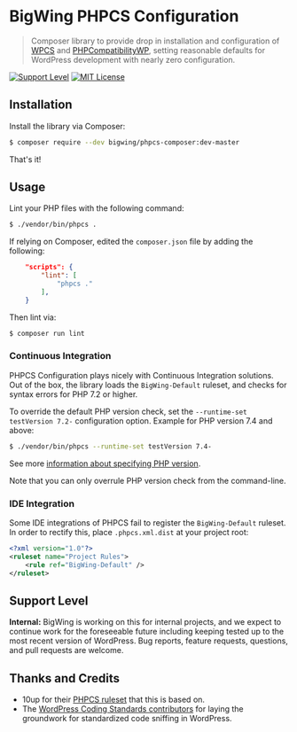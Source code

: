 # BigWing PHPCS Configuration

> Composer library to provide drop in installation and configuration of [WPCS](https://github.com/WordPress-Coding-Standards/WordPress-Coding-Standards) and [PHPCompatibilityWP](https://github.com/PHPCompatibility/PHPCompatibilityWP), setting reasonable defaults for WordPress development with nearly zero configuration.

[![Support Level](https://img.shields.io/badge/support-internal-blue.svg)](#support-level) [![MIT License](https://img.shields.io/github/license/bigwing/phpcs-composer.svg)](https://github.com/bigwing/phpcs-composer/blob/master/LICENSE)

## Installation

Install the library via Composer:

```bash
$ composer require --dev bigwing/phpcs-composer:dev-master
```

That's it!

## Usage

Lint your PHP files with the following command:

```bash
$ ./vendor/bin/phpcs .
```

If relying on Composer, edited the `composer.json` file by adding the following:

```json
	"scripts": {
		"lint": [
			"phpcs ."
		],
	}
```

Then lint via:

```bash
$ composer run lint
```

### Continuous Integration

PHPCS Configuration plays nicely with Continuous Integration solutions. Out of the box, the library loads the `BigWing-Default` ruleset, and checks for syntax errors for PHP 7.2 or higher.

To override the default PHP version check, set the `--runtime-set testVersion 7.2-` configuration option. Example for PHP version 7.4 and above:

```bash
$ ./vendor/bin/phpcs --runtime-set testVersion 7.4-
```

See more [information about specifying PHP version](https://github.com/PHPCompatibility/PHPCompatibility#sniffing-your-code-for-compatibility-with-specific-php-versions).

Note that you can only overrule PHP version check from the command-line.

### IDE Integration

Some IDE integrations of PHPCS fail to register the `BigWing-Default` ruleset. In order to rectify this, place `.phpcs.xml.dist` at your project root:

```xml
<?xml version="1.0"?>
<ruleset name="Project Rules">
	<rule ref="BigWing-Default" />
</ruleset>
```

## Support Level

**Internal:** BigWing is working on this for internal projects, and we expect to continue work for the foreseeable future including keeping tested up to the most recent version of WordPress. Bug reports, feature requests, questions, and pull requests are welcome.

## Thanks and Credits

- 10up for their [PHPCS ruleset](https://github.com/10up/phpcs-composer) that this is based on.
- The [WordPress Coding Standards contributors](https://github.com/WordPress/WordPress-Coding-Standards/graphs/contributors) for laying the groundwork for
  standardized code sniffing in WordPress.
